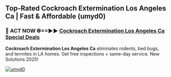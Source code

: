 ## Top-Rated Cockroach Extermination Los Angeles Ca | Fast & Affordable (umyd0)

<h3>🐜 ACT NOW 🌐==►► <a href="https://tinyurl.com/2dysvsjj" rel="nofollow">Cockroach Extermination Los Angeles Ca Special Deals</a></h3>

**Cockroach Extermination Los Angeles Ca** eliminates rodents, bed bugs, and termites in LA homes. Get free inspections + same-day service. New Solutions 2025!

[![umyd0](https://i.imgur.com/JCYaghj.jpeg)](https://tinyurl.com/2dysvsjj)